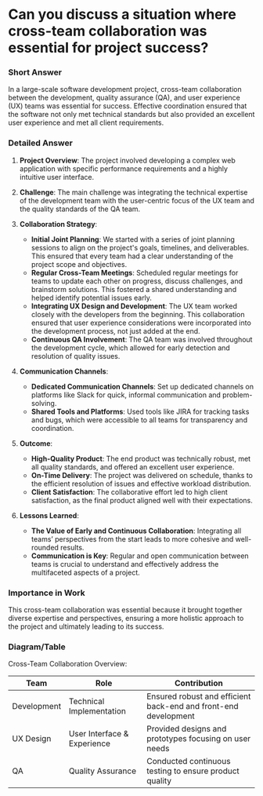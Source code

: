 # Can you discuss a situation where cross-team collaboration was essential for project success?

### Short Answer
In a large-scale software development project, cross-team collaboration between the development, quality assurance (QA), and user experience (UX) teams was essential for success. Effective coordination ensured that the software not only met technical standards but also provided an excellent user experience and met all client requirements.

### Detailed Answer
1. **Project Overview**: The project involved developing a complex web application with specific performance requirements and a highly intuitive user interface.

2. **Challenge**: The main challenge was integrating the technical expertise of the development team with the user-centric focus of the UX team and the quality standards of the QA team.

3. **Collaboration Strategy**:
    - **Initial Joint Planning**: We started with a series of joint planning sessions to align on the project's goals, timelines, and deliverables. This ensured that every team had a clear understanding of the project scope and objectives.
    - **Regular Cross-Team Meetings**: Scheduled regular meetings for teams to update each other on progress, discuss challenges, and brainstorm solutions. This fostered a shared understanding and helped identify potential issues early.
    - **Integrating UX Design and Development**: The UX team worked closely with the developers from the beginning. This collaboration ensured that user experience considerations were incorporated into the development process, not just added at the end.
    - **Continuous QA Involvement**: The QA team was involved throughout the development cycle, which allowed for early detection and resolution of quality issues.

4. **Communication Channels**:
    - **Dedicated Communication Channels**: Set up dedicated channels on platforms like Slack for quick, informal communication and problem-solving.
    - **Shared Tools and Platforms**: Used tools like JIRA for tracking tasks and bugs, which were accessible to all teams for transparency and coordination.

5. **Outcome**:
    - **High-Quality Product**: The end product was technically robust, met all quality standards, and offered an excellent user experience.
    - **On-Time Delivery**: The project was delivered on schedule, thanks to the efficient resolution of issues and effective workload distribution.
    - **Client Satisfaction**: The collaborative effort led to high client satisfaction, as the final product aligned well with their expectations.

6. **Lessons Learned**:
    - **The Value of Early and Continuous Collaboration**: Integrating all teams’ perspectives from the start leads to more cohesive and well-rounded results.
    - **Communication is Key**: Regular and open communication between teams is crucial to understand and effectively address the multifaceted aspects of a project.

### Importance in Work
This cross-team collaboration was essential because it brought together diverse expertise and perspectives, ensuring a more holistic approach to the project and ultimately leading to its success.

### Diagram/Table
Cross-Team Collaboration Overview:

| Team    | Role                     | Contribution                                     |
|---------|--------------------------|--------------------------------------------------|
| Development | Technical Implementation | Ensured robust and efficient back-end and front-end development |
| UX Design | User Interface & Experience | Provided designs and prototypes focusing on user needs |
| QA       | Quality Assurance         | Conducted continuous testing to ensure product quality |